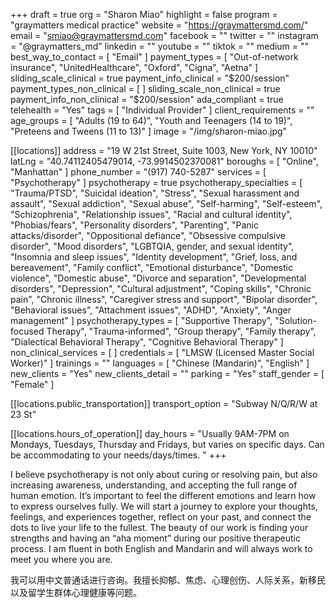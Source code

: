 +++
draft = true
org = "Sharon Miao"
highlight = false
program = "graymatters medical practice"
website = "https://graymattersmd.com/"
email = "smiao@graymattersmd.com"
facebook = ""
twitter = ""
instagram = "@graymatters_md"
linkedin = ""
youtube = ""
tiktok = ""
medium = ""
best_way_to_contact = [ "Email" ]
payment_types = [
  "Out-of-network insurance",
  "UnitedHealthcare",
  "Oxford",
  "Cigna",
  "Aetna"
]
sliding_scale_clinical = true
payment_info_clinical = "$200/session"
payment_types_non_clinical = [ ]
sliding_scale_non_clinical = true
payment_info_non_clinical = "$200/session"
ada_compliant = true
telehealth = "Yes"
tags = [ "Individual Provider" ]
client_requirements = ""
age_groups = [
  "Adults (19 to 64)",
  "Youth and Teenagers (14 to 19)",
  "Preteens and Tweens (11 to 13)"
]
image = "/img/sharon-miao.jpg"

[[locations]]
address = "19 W 21st Street, Suite 1003, New York, NY 10010"
latLng = "40.74112405479014, -73.9914502370081"
boroughs = [ "Online", "Manhattan" ]
phone_number = "(917) 740-5287"
services = [ "Psychotherapy" ]
psychotherapy = true
psychotherapy_specialties = [
  "Trauma/PTSD",
  "Suicidal ideation",
  "Stress",
  "Sexual harassment and assault",
  "Sexual addiction",
  "Sexual abuse",
  "Self-harming",
  "Self-esteem",
  "Schizophrenia",
  "Relationship issues",
  "Racial and cultural identity",
  "Phobias/fears",
  "Personality disorders",
  "Parenting",
  "Panic attacks/disorder",
  "Oppositional defiance",
  "Obsessive compulsive disorder",
  "Mood disorders",
  "LGBTQIA, gender, and sexual identity",
  "Insomnia and sleep issues",
  "Identity development",
  "Grief, loss, and bereavement",
  "Family conflict",
  "Emotional disturbance",
  "Domestic violence",
  "Domestic abuse",
  "Divorce and separation",
  "Developmental disorders",
  "Depression",
  "Cultural adjustment",
  "Coping skills",
  "Chronic pain",
  "Chronic illness",
  "Caregiver stress and support",
  "Bipolar disorder",
  "Behavioral issues",
  "Attachment issues",
  "ADHD",
  "Anxiety",
  "Anger management"
]
psychotherapy_types = [
  "Supportive Therapy",
  "Solution-focused Therapy",
  "Trauma-informed",
  "Group therapy",
  "Family therapy",
  "Dialectical Behavioral Therapy",
  "Cognitive Behavioral Therapy"
]
non_clinical_services = [ ]
credentials = [ "LMSW (Licensed Master Social Worker)" ]
trainings = ""
languages = [ "Chinese (Mandarin)", "English" ]
new_clients = "Yes"
new_clients_detail = ""
parking = "Yes"
staff_gender = [ "Female" ]

  [[locations.public_transportation]]
  transport_option = "Subway N/Q/R/W at 23 St"

  [[locations.hours_of_operation]]
  day_hours = "Usually 9AM-7PM on Mondays, Tuesdays, Thursday and Fridays, but varies on specific days. Can be accommodating to your needs/days/times.  "
+++

I believe psychotherapy is not only about curing or resolving pain, but also increasing awareness, understanding, and accepting the full range of human emotion. It’s important to feel the different emotions and learn how to express ourselves fully. We will start a journey to explore your thoughts, feelings, and experiences together, reflect on your past, and connect the dots to live your life to the fullest. The beauty of our work is finding your strengths and having an “aha moment” during our positive therapeutic process. I am fluent in both English and Mandarin and will always work to meet you where you are.

我可以用中文普通话进行咨询。我擅长抑郁、焦虑、心理创伤、人际关系，新移民以及留学生群体心理健康等问题。
